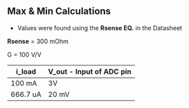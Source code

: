 Max & Min Calculations
-------------

* Values were found using the **Rsense EQ.** in the Datasheet


**Rsense** = 300 mOhm

G = 100 V/V

i_load | V_out - Input of ADC pin 
---------   |----------
 100   mA   | 3V
 666.7 uA   | 20 mV 

